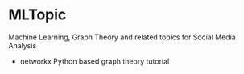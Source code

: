 # MLTopic
Machine Learning, Graph Theory and related topics for Social Media Analysis
- networkx Python based graph theory tutorial
